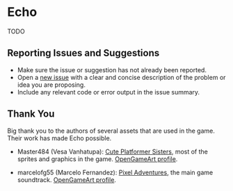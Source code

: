 # Echo

TODO

## Reporting Issues and Suggestions

* Make sure the issue or suggestion has not already been reported.
* Open a [new issue][newissue] with a clear and concise description of the
  problem or idea you are proposing.
* Include any relevant code or error output in the issue summary.

[newissue]: https://github.com/Enriikke/echo/issues/new


## Thank You

Big thank you to the authors of several assets that are used in the game. Their
work has made Echo possible.

* Master484 (Vesa Vanhatupa): [Cute Platformer Sisters][cuteplatformersisters],
  most of the sprites and graphics in the game. [OpenGameArt profile][master484].

* marcelofg55 (Marcelo Fernandez): [Pixel Adventures][pixeladventures], the main
  game soundtrack. [OpenGameArt profile][marcelofg55].


[cuteplatformersisters]: http://opengameart.org/content/cute-platformer-sisters
[pixeladventures]: http://opengameart.org/content/pixel-adventures
[master484]: http://opengameart.org/users/master484
[marcelofg55]: http://opengameart.org/users/marcelofg55
